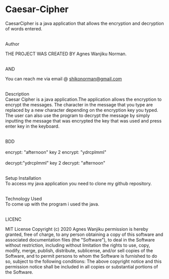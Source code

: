 # Caesar-Cipher
CaesarCipher is a java application that allows the encryption and decryption of words entered.
 
 <br>Author<br>
 
 THE PROJECT WAS CREATED BY Agnes Wanjiku Norman.
 
 <br>AND<br>
 
 You can reach me via email @ shikonorman@gmail.com
 
 
 <br>Description<br>
 Caesar Cipher is a java application.The application allows the encryption to encrypt the messages. The character in the message that you type are replaced by a new 
 character depending on the encryption key you typed. The user can also use the program to decrypt the message by simply inputting the message that was encrypted the key that was used and press enter key in the keyboard.

<br>BDD<br>
<br>encrypt: "afternoon"  key 2      encrypt: "ydrcplmml"<br>
<br>decrypt:"ydrcplmml"   key 2       decrypt: "afternoon"<br>

<br>Setup Installation <br>
To access my java application you need to clone my github repository.

<br>Technology Used <br>
To come up with the program i used the java.

<br>LICENC<br>

MIT License Copyright (c) 2020 Agnes Wanjiku permission is hereby granted, free of charge, to any person obtaining a copy of this software and associated documentation files (the "Software"), to deal in the Software without restriction, including without limitation the rights to use, copy, modify, merge, publish, distribute, sublicense, and/or sell copies of the Software, and to permit persons to whom the Software is furnished to do so, subject to the following conditions: The above copyright notice and this permission notice shall be included in all copies or substantial portions of the Software.
